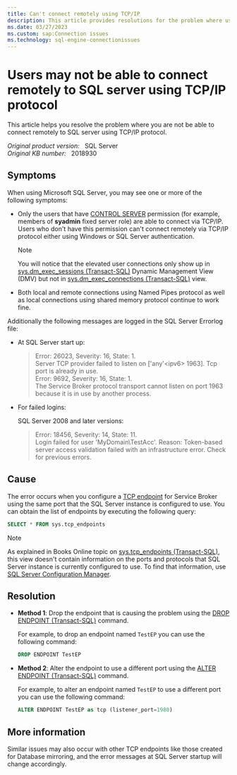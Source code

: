 ```yaml
---
title: Can't connect remotely using TCP/IP
description: This article provides resolutions for the problem where users are not able to connect remotely to SQL Server using TCP/IP protocol.
ms.date: 03/27/2023
ms.custom: sap:Connection issues
ms.technology: sql-engine-connectionissues
---
```

# Users may not be able to connect remotely to SQL server using TCP/IP protocol

This article helps you resolve the problem where you are not be able to connect remotely to SQL server using TCP/IP protocol.

_Original product version:_ &nbsp; SQL Server  
_Original KB number:_ &nbsp; 2018930

## Symptoms

When using Microsoft SQL Server, you may see one or more of the following symptoms:

- Only the users that have [CONTROL SERVER](/sql/relational-databases/security/permissions-database-engine) permission (for example, members of **syadmin** fixed server role) are able to connect via TCP/IP. Users who don't have this permission can't connect remotely via TCP/IP protocol either using Windows or SQL Server authentication.

  > [!NOTE]
  > You will notice that the elevated user connections only show up in [sys.dm_exec_sessions (Transact-SQL)](/sql/relational-databases/system-dynamic-management-views/sys-dm-exec-sessions-transact-sql) Dynamic Management View (DMV) but not in [sys.dm_exec_connections (Transact-SQL)](/sql/relational-databases/system-dynamic-management-views/sys-dm-exec-connections-transact-sql) view.

- Both local and remote connections using Named Pipes protocol as well as local connections using shared memory protocol continue to work fine.

Additionally the following messages are logged in the SQL Server Errorlog file:

- At SQL Server start up:

  > Error: 26023, Severity: 16, State: 1.  
  Server TCP provider failed to listen on ['any'\<ipv6> 1963]. Tcp port is already in use.  
  Error: 9692, Severity: 16, State: 1.  
  The Service Broker protocol transport cannot listen on port 1963 because it is in use by another process.

- For failed logins:

  SQL Server 2008 and later versions:

  > Error: 18456, Severity: 14, State: 11.  
  Login failed for user 'MyDomain\TestAcc'. Reason: Token-based server access validation failed with an infrastructure error. Check for previous errors.

## Cause

The error occurs when you configure a [TCP endpoint](/sql/t-sql/statements/create-endpoint-transact-sql) for Service Broker using the same port that the SQL Server instance is configured to use. You can obtain the list of endpoints by executing the following query:

```sql
SELECT * FROM sys.tcp_endpoints
```

> [!NOTE]
> As explained in Books Online topic on [sys.tcp_endpoints (Transact-SQL)](/sql/relational-databases/system-catalog-views/sys-tcp-endpoints-transact-sql), this view doesn't contain information on the ports and protocols that SQL Server instance is currently configured to use. To find that information, use [SQL Server Configuration Manager](/sql/relational-databases/sql-server-configuration-manager).

## Resolution

- **Method 1**: Drop the endpoint that is causing the problem using the [DROP ENDPOINT (Transact-SQL)](/sql/t-sql/statements/drop-endpoint-transact-sql) command.

  For example, to drop an endpoint named `TestEP` you can use the following command:

    ```sql
    DROP ENDPOINT TestEP
    ```

- **Method 2**: Alter the endpoint to use a different port using the [ALTER ENDPOINT (Transact-SQL)](/sql/t-sql/statements/alter-endpoint-transact-sql) command.

  For example, to alter an endpoint named `TestEP` to use a different port you can use the following command:

    ```sql
    ALTER ENDPOINT TestEP as tcp (listener_port=1980)
    ```

## More information

Similar issues may also occur with other TCP endpoints like those created for Database mirroring, and the error messages at SQL Server startup will change accordingly.
